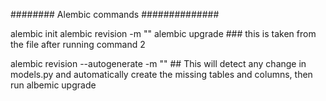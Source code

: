######## Alembic commands ##############

alembic init <foldername>
alembic revision -m "<Message>"
alembic upgrade <revisionnumber> ### this is taken from the file after running command 2

alembic revision --autogenerate -m "<message >" ## This will detect any change in models.py and automatically create the missing tables and columns, then run albemic upgrade

